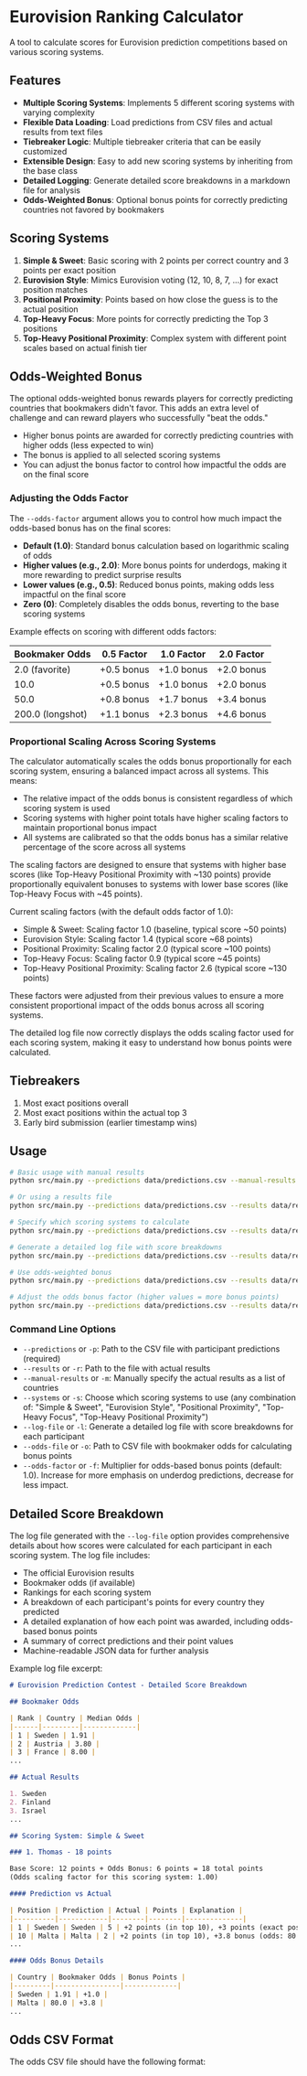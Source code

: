 # Eurovision Ranking Calculator

A tool to calculate scores for Eurovision prediction competitions based on various scoring systems.

## Features

- **Multiple Scoring Systems**: Implements 5 different scoring systems with varying complexity
- **Flexible Data Loading**: Load predictions from CSV files and actual results from text files
- **Tiebreaker Logic**: Multiple tiebreaker criteria that can be easily customized
- **Extensible Design**: Easy to add new scoring systems by inheriting from the base class
- **Detailed Logging**: Generate detailed score breakdowns in a markdown file for analysis
- **Odds-Weighted Bonus**: Optional bonus points for correctly predicting countries not favored by bookmakers

## Scoring Systems

1. **Simple & Sweet**: Basic scoring with 2 points per correct country and 3 points per exact position
2. **Eurovision Style**: Mimics Eurovision voting (12, 10, 8, 7, ...) for exact position matches
3. **Positional Proximity**: Points based on how close the guess is to the actual position
4. **Top-Heavy Focus**: More points for correctly predicting the Top 3 positions
5. **Top-Heavy Positional Proximity**: Complex system with different point scales based on actual finish tier

## Odds-Weighted Bonus

The optional odds-weighted bonus rewards players for correctly predicting countries that bookmakers didn't favor. This adds an extra level of challenge and can reward players who successfully "beat the odds."

- Higher bonus points are awarded for correctly predicting countries with higher odds (less expected to win)
- The bonus is applied to all selected scoring systems
- You can adjust the bonus factor to control how impactful the odds are on the final score

### Adjusting the Odds Factor

The `--odds-factor` argument allows you to control how much impact the odds-based bonus has on the final scores:

- **Default (1.0)**: Standard bonus calculation based on logarithmic scaling of odds
- **Higher values (e.g., 2.0)**: More bonus points for underdogs, making it more rewarding to predict surprise results
- **Lower values (e.g., 0.5)**: Reduced bonus points, making odds less impactful on the final score
- **Zero (0)**: Completely disables the odds bonus, reverting to the base scoring systems

Example effects on scoring with different odds factors:

| Bookmaker Odds | 0.5 Factor | 1.0 Factor | 2.0 Factor |
|----------------|------------|------------|------------|
| 2.0 (favorite) | +0.5 bonus | +1.0 bonus | +2.0 bonus |
| 10.0           | +0.5 bonus | +1.0 bonus | +2.0 bonus |
| 50.0           | +0.8 bonus | +1.7 bonus | +3.4 bonus |
| 200.0 (longshot)| +1.1 bonus | +2.3 bonus | +4.6 bonus |

### Proportional Scaling Across Scoring Systems

The calculator automatically scales the odds bonus proportionally for each scoring system, ensuring a balanced impact across all systems. This means:

- The relative impact of the odds bonus is consistent regardless of which scoring system is used
- Scoring systems with higher point totals have higher scaling factors to maintain proportional bonus impact
- All systems are calibrated so that the odds bonus has a similar relative percentage of the score across all systems

The scaling factors are designed to ensure that systems with higher base scores (like Top-Heavy Positional Proximity with ~130 points) provide proportionally equivalent bonuses to systems with lower base scores (like Top-Heavy Focus with ~45 points).

Current scaling factors (with the default odds factor of 1.0):
- Simple & Sweet: Scaling factor 1.0 (baseline, typical score ~50 points)
- Eurovision Style: Scaling factor 1.4 (typical score ~68 points)
- Positional Proximity: Scaling factor 2.0 (typical score ~100 points)
- Top-Heavy Focus: Scaling factor 0.9 (typical score ~45 points)
- Top-Heavy Positional Proximity: Scaling factor 2.6 (typical score ~130 points)

These factors were adjusted from their previous values to ensure a more consistent proportional impact of the odds bonus across all scoring systems.

The detailed log file now correctly displays the odds scaling factor used for each scoring system, making it easy to understand how bonus points were calculated.

## Tiebreakers

1. Most exact positions overall
2. Most exact positions within the actual top 3
3. Early bird submission (earlier timestamp wins)

## Usage

```bash
# Basic usage with manual results
python src/main.py --predictions data/predictions.csv --manual-results Sweden Finland Israel Italy Ukraine France Spain Norway Portugal Lithuania

# Or using a results file
python src/main.py --predictions data/predictions.csv --results data/results.txt

# Specify which scoring systems to calculate
python src/main.py --predictions data/predictions.csv --results data/results.txt --systems "Simple & Sweet" "Eurovision Style"

# Generate a detailed log file with score breakdowns
python src/main.py --predictions data/predictions.csv --results data/results.txt --log-file logs/detailed_breakdown.md

# Use odds-weighted bonus
python src/main.py --predictions data/predictions.csv --results data/results.txt --odds-file data/eurovision_2025_odds.csv

# Adjust the odds bonus factor (higher values = more bonus points)
python src/main.py --predictions data/predictions.csv --results data/results.txt --odds-file data/eurovision_2025_odds.csv --odds-factor 2.0
```

### Command Line Options

- `--predictions` or `-p`: Path to the CSV file with participant predictions (required)
- `--results` or `-r`: Path to the file with actual results
- `--manual-results` or `-m`: Manually specify the actual results as a list of countries
- `--systems` or `-s`: Choose which scoring systems to use (any combination of: "Simple & Sweet", "Eurovision Style", "Positional Proximity", "Top-Heavy Focus", "Top-Heavy Positional Proximity")
- `--log-file` or `-l`: Generate a detailed log file with score breakdowns for each participant
- `--odds-file` or `-o`: Path to CSV file with bookmaker odds for calculating bonus points
- `--odds-factor` or `-f`: Multiplier for odds-based bonus points (default: 1.0). Increase for more emphasis on underdog predictions, decrease for less impact.

## Detailed Score Breakdown

The log file generated with the `--log-file` option provides comprehensive details about how scores were calculated for each participant in each scoring system. The log file includes:

- The official Eurovision results
- Bookmaker odds (if available)
- Rankings for each scoring system
- A breakdown of each participant's points for every country they predicted
- A detailed explanation of how each point was awarded, including odds-based bonus points
- A summary of correct predictions and their point values
- Machine-readable JSON data for further analysis

Example log file excerpt:

```markdown
# Eurovision Prediction Contest - Detailed Score Breakdown

## Bookmaker Odds

| Rank | Country | Median Odds |
|------|---------|-------------|
| 1 | Sweden | 1.91 |
| 2 | Austria | 3.80 |
| 3 | France | 8.00 |
...

## Actual Results

1. Sweden
2. Finland
3. Israel
...

## Scoring System: Simple & Sweet

### 1. Thomas - 18 points

Base Score: 12 points + Odds Bonus: 6 points = 18 total points
(Odds scaling factor for this scoring system: 1.00)

#### Prediction vs Actual

| Position | Prediction | Actual | Points | Explanation |
|----------|------------|--------|--------|--------------|
| 1 | Sweden | Sweden | 5 | +2 points (in top 10), +3 points (exact position), +1.0 bonus (odds: 1.91, scaling: 1.00) |
| 10 | Malta | Malta | 2 | +2 points (in top 10), +3.8 bonus (odds: 80.0, scaling: 1.00) |
...

#### Odds Bonus Details

| Country | Bookmaker Odds | Bonus Points |
|---------|----------------|-------------|
| Sweden | 1.91 | +1.0 |
| Malta | 80.0 | +3.8 |
...
```

## Odds CSV Format

The odds CSV file should have the following format:
```